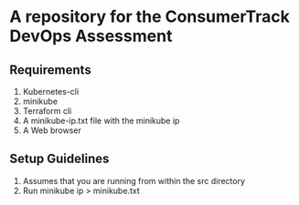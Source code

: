# A repository for the ConsumerTrack DevOps Assessment
## Requirements
1. Kubernetes-cli
2. minikube
3. Terraform cli
4. A minikube-ip.txt file with the minikube ip
4. A Web browser
## Setup Guidelines
1. Assumes that you are running from within the src directory
2. Run minikube ip > minikube.txt
